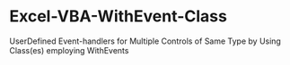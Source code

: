 # Excel-VBA-WithEvent-Class
UserDefined Event-handlers for Multiple Controls of Same Type by Using Class(es) employing WithEvents
